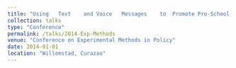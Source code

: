 ```yaml
---
title: "Using	Text	and	Voice	Messages	to	Promote	Pro-School	Behavior	Among	the	Poor"
collection: talks
type: "Conference"
permalink: /talks/2014-Exp-Methods
venue: "Conference on Experimental Methods in Policy"
date: 2014-01-01
location: "Willemstad, Curazao"
---
```

